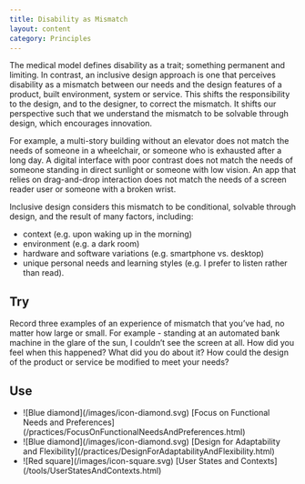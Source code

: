 ```yaml
---
title: Disability as Mismatch
layout: content
category: Principles
---
```


The medical model defines disability as a trait; something permanent and limiting. In contrast, an inclusive design approach is one that perceives disability as a mismatch between our needs and the design features of a product, built environment, system or service. This shifts the responsibility to the design, and to the designer, to correct the mismatch. It shifts our perspective such that we understand the mismatch to be solvable through design, which encourages innovation.

For example, a multi-story building without an elevator does not match the needs of someone in a wheelchair, or someone who is exhausted after a long day. A digital interface with poor contrast does not match the needs of someone standing in direct sunlight or someone with low vision. An app that relies on drag-and-drop interaction does not match the needs of a screen reader user or someone with a broken wrist.

Inclusive design considers this mismatch to be conditional, solvable through design, and the result of many factors, including:

* context (e.g. upon waking up in the morning)
* environment (e.g. a dark room)
* hardware and software variations (e.g. smartphone vs. desktop)
* unique personal needs and learning styles (e.g. I prefer to listen rather than read).

## Try
Record three examples of an experience of mismatch that you’ve had, no matter how large or small. For example - standing at an automated bank machine in the glare of the sun, I couldn’t see the screen at all. How did you feel when this happened? What did you do about it? How could the design of the product or service be modified to meet your needs?

## Use
<div class="docs-inclusive-design-guides-articleContentUse">
    <ul>
        <li>
            ![Blue diamond](/images/icon-diamond.svg) [Focus on Functional Needs and Preferences](/practices/FocusOnFunctionalNeedsAndPreferences.html)
        </li>
        <li>
            ![Blue diamond](/images/icon-diamond.svg) [Design for Adaptability and Flexibility](/practices/DesignForAdaptabilityAndFlexibility.html)
        </li>
        <li>
            ![Red square](/images/icon-square.svg) [User States and Contexts](/tools/UserStatesAndContexts.html)
        </li>
    </ul>
</div>

